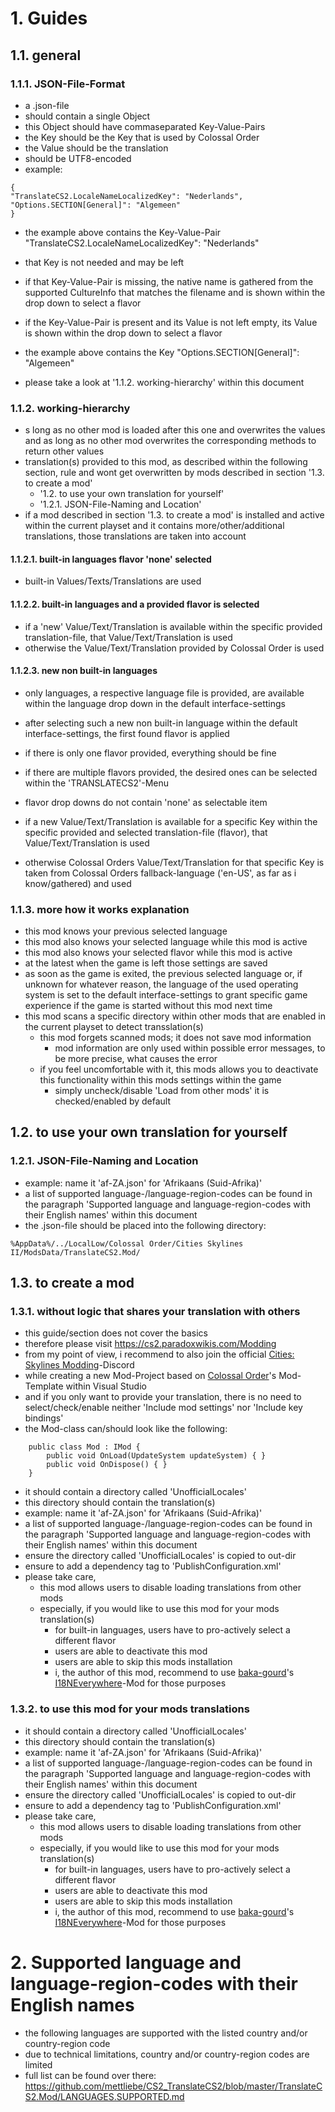 # 1. Guides
## 1.1. general

### 1.1.1. JSON-File-Format

* a .json-file
* should contain a single Object
* this Object should have commaseparated Key-Value-Pairs
* the Key should be the Key that is used by Colossal Order
* the Value should be the translation
* should be UTF8-encoded
* example:

```
{
"TranslateCS2.LocaleNameLocalizedKey": "Nederlands",
"Options.SECTION[General]": "Algemeen"
}
```

* the example above contains the Key-Value-Pair "TranslateCS2.LocaleNameLocalizedKey": "Nederlands"
* that Key is not needed and may be left
* if that Key-Value-Pair is missing, the native name is gathered from the supported CultureInfo that matches the filename and is shown within the drop down to select a flavor
* if the Key-Value-Pair is present and its Value is not left empty, its Value is shown within the drop down to select a flavor

* the example above contains the Key "Options.SECTION[General]": "Algemeen"
* please take a look at '1.1.2. working-hierarchy' within this document

### 1.1.2. working-hierarchy
* s long as no other mod is loaded after this one and overwrites the values and as long as no other mod overwrites the corresponding methods to return other values
* translation(s) provided to this mod, as described within the following section, rule and wont get overwritten by mods described in section '1.3. to create a mod'
    * '1.2. to use your own translation for yourself'
    * '1.2.1. JSON-File-Naming and Location'
* if a mod described in section '1.3. to create a mod' is installed and active within the current playset and it contains more/other/additional translations, those translations are taken into account

#### 1.1.2.1. built-in languages flavor 'none' selected
* built-in Values/Texts/Translations are used

#### 1.1.2.2. built-in languages and a provided flavor is selected
* if a 'new' Value/Text/Translation is available within the specific provided translation-file, that Value/Text/Translation is used
* otherwise the Value/Text/Translation provided by Colossal Order is used


#### 1.1.2.3. new non built-in languages
* only languages, a respective language file is provided, are available within the language drop down in the default interface-settings
* after selecting such a new non built-in language within the default interface-settings, the first found flavor is applied
* if there is only one flavor provided, everything should be fine
* if there are multiple flavors provided, the desired ones can be selected within the 'TRANSLATECS2'-Menu
* flavor drop downs do not contain 'none' as selectable item


* if a new Value/Text/Translation is available for a specific Key within the specific provided and selected translation-file (flavor), that Value/Text/Translation is used
* otherwise Colossal Orders Value/Text/Translation for that specific Key is taken from Colossal Orders fallback-language ('en-US', as far as i know/gathered) and used


### 1.1.3. more how it works explanation
* this mod knows your previous selected language
* this mod also knows your selected language while this mod is active
* this mod also knows your selected flavor while this mod is active
* at the latest when the game is left those settings are saved
* as soon as the game is exited, the previous selected language or, if unknown for whatever reason, the language of the used operating system is set to the default interface-settings to grant specific game experience if the game is started without this mod next time
* this mod scans a specific directory within other mods that are enabled in the current playset to detect transslation(s)
    * this mod forgets scanned mods; it does not save mod information
        * mod information are only used within possible error messages, to be more precise, what causes the error
    * if you feel uncomfortable with it, this mods allows you to deactivate this functionality within this mods settings within the game
        * simply uncheck/disable 'Load from other mods' it is checked/enabled by default


## 1.2. to use your own translation for yourself
### 1.2.1. JSON-File-Naming and Location
* example: name it 'af-ZA.json' for 'Afrikaans (Suid-Afrika)'
* a list of supported language-/language-region-codes can be found in the paragraph 'Supported language and language-region-codes with their English names' within this document
* the .json-file should be placed into the following directory:

```
%AppData%/../LocalLow/Colossal Order/Cities Skylines II/ModsData/TranslateCS2.Mod/
```


## 1.3. to create a mod
### 1.3.1. without logic that shares your translation with others
* this guide/section does not cover the basics
* therefore please visit https://cs2.paradoxwikis.com/Modding
* from my point of view, i recommend to also join the official [Cities: Skylines Modding](https://discord.gg/HTav7ARPs2)-Discord
* while creating a new Mod-Project based on [Colossal Order](https://colossalorder.fi)'s Mod-Template within Visual Studio
* and if you only want to provide your translation, there is no need to select/check/enable neither 'Include mod settings' nor 'Include key bindings'
* the Mod-class can/should look like the following:

```
    public class Mod : IMod {
        public void OnLoad(UpdateSystem updateSystem) { }
        public void OnDispose() { }
    }
```

* it should contain a directory called 'UnofficialLocales'
* this directory should contain the translation(s)
* example: name it 'af-ZA.json' for 'Afrikaans (Suid-Afrika)'
* a list of supported language-/language-region-codes can be found in the paragraph 'Supported language and language-region-codes with their English names' within this document
* ensure the directory called 'UnofficialLocales' is copied to out-dir
* ensure to add a dependency tag to 'PublishConfiguration.xml'
* please take care,
    * this mod allows users to disable loading translations from other mods
    * especially, if you would like to use this mod for your mods translation(s)
        * for built-in languages, users have to pro-actively select a different flavor
        * users are able to deactivate this mod
        * users are able to skip this mods installation
        * i, the author of this mod, recommend to use [baka-gourd](https://github.com/baka-gourd)'s [I18NEverywhere](https://github.com/baka-gourd/I18NEveryWhere)-Mod for those purposes


### 1.3.2. to use this mod for your mods translations
* it should contain a directory called 'UnofficialLocales'
* this directory should contain the translation(s)
* example: name it 'af-ZA.json' for 'Afrikaans (Suid-Afrika)'
* a list of supported language-/language-region-codes can be found in the paragraph 'Supported language and language-region-codes with their English names' within this document
* ensure the directory called 'UnofficialLocales' is copied to out-dir
* ensure to add a dependency tag to 'PublishConfiguration.xml'
* please take care,
    * this mod allows users to disable loading translations from other mods
    * especially, if you would like to use this mod for your mods translation(s)
        * for built-in languages, users have to pro-actively select a different flavor
        * users are able to deactivate this mod
        * users are able to skip this mods installation
        * i, the author of this mod, recommend to use [baka-gourd](https://github.com/baka-gourd)'s [I18NEverywhere](https://github.com/baka-gourd/I18NEveryWhere)-Mod for those purposes


# 2. Supported language and language-region-codes with their English names
* the following languages are supported with the listed country and/or country-region code
* due to technical limitations, country and/or country-region codes are limited
* full list can be found over there: https://github.com/mettliebe/CS2_TranslateCS2/blob/master/TranslateCS2.Mod/LANGUAGES.SUPPORTED.md
